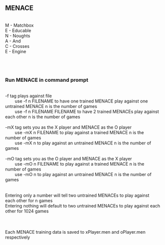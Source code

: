 ## MENACE<br/>
<br/>
M - Matchbox<br/>
E - Educable<br/>
N - Noughts<br/>
A - And<br/>
C - Crosses<br/>
E - Engine<br/>
<br/>
<br/>
<br/>
<h3>Run MENACE in command prompt</h3>
<br/>
-f tag plays against file<br/>
&nbsp;&nbsp;&nbsp;&nbsp;&nbsp;&nbsp;&nbsp;&nbsp;use -f n FILENAME to have one trained MENACE play against one untrained MENACE n is the number of games<br/>
&nbsp;&nbsp;&nbsp;&nbsp;&nbsp;&nbsp;&nbsp;&nbsp;use -f n FILENAME FILENAME to have 2 trained MENACEs play against each other n is the number of games<br/>
<br/>
-mX tag sets you as the X player and MENACE as the O player<br/>
&nbsp;&nbsp;&nbsp;&nbsp;&nbsp;&nbsp;&nbsp;&nbsp;use -mX n FILENAME to play against a trained MENACE n is the number of games<br/>
&nbsp;&nbsp;&nbsp;&nbsp;&nbsp;&nbsp;&nbsp;&nbsp;use -mX n to play against an untrained MENACE n is the number of games<br/>
<br/>
-mO tag sets you as the O player and MENACE as the X player<br/>
&nbsp;&nbsp;&nbsp;&nbsp;&nbsp;&nbsp;&nbsp;&nbsp;use -mO n FILENAME to play against a trained MENACE n is the number of games<br/>
&nbsp;&nbsp;&nbsp;&nbsp;&nbsp;&nbsp;&nbsp;&nbsp;use -mO n to play against an untrained MENACE n is the number of games<br/>
<br/>
<br/>
Entering only a number will tell two untrained MENACEs to play against each other for n games<br/>
Entering nothing will default to two untrained MENACEs to play against each other for 1024 games<br/>
<br/>
<br/>
<br/>
Each MENACE training data is saved to xPlayer.men and oPlayer.men respectively<br/>
